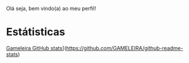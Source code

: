 Olá seja, bem vindo(a) ao meu perfil!

# Estátisticas
[Gameleira GitHub stats](https://github-readme-stats.vercel.app/api?username=GAMELEIRA)](https://github.com/GAMELEIRA/github-readme-stats)